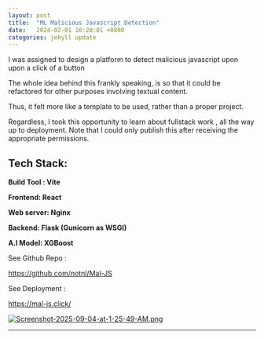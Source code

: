 ```yaml
---
layout: post
title:  "ML Malicious Javascript Detection"
date:   2024-02-01 16:20:01 +0800
categories: jekyll update
---
```

I was assigned to design a platform to detect malicious javascript upon upon a click of a button

The whole idea behind this frankly speaking, is so that it could be refactored for other purposes involving textual content. 

Thus, it felt more like a template to be used, rather than a proper project. 

Regardless, I took this opportunity to learn about fullstack work , all the way up to deployment. Note that I could only publish this after receiving the
appropriate permissions.

## Tech Stack:

**Build Tool : Vite**

**Frontend: React**

**Web server: Nginx**

**Backend: Flask (Gunicorn as WSGI)**

**A.I Model: XGBoost**

See Github Repo : 


https://github.com/notnl/Mal-JS

See Deployment :

https://mal-js.click/

[![Screenshot-2025-09-04-at-1-25-49-AM.png](https://i.postimg.cc/V6Y6cnq0/Screenshot-2025-09-04-at-1-25-49-AM.png)](https://postimg.cc/7CWD3CQq)




---

